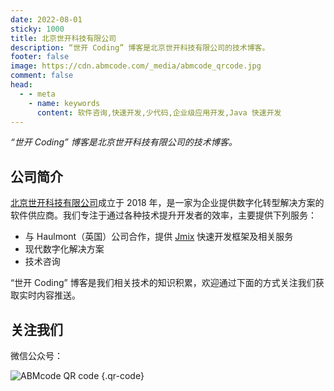 ```yaml
---
date: 2022-08-01
sticky: 1000
title: 北京世开科技有限公司
description: “世开 Coding” 博客是北京世开科技有限公司的技术博客。
footer: false
image: https://cdn.abmcode.com/_media/abmcode_qrcode.jpg
comment: false
head:
  - - meta
    - name: keywords
      content: 软件咨询,快速开发,少代码,企业级应用开发,Java 快速开发
---
```


_“世开 Coding” 博客是北京世开科技有限公司的技术博客。_
<!-- more -->

## 公司简介

<a style="color: var(--theme-color)" href="https://www.abmcode.com" target="_blank" >北京世开科技有限公司</a>成立于 2018 年，是一家为企业提供数字化转型解决方案的软件供应商。我们专注于通过各种技术提升开发者的效率，主要提供下列服务：

- 与 Haulmont（英国）公司合作，提供 [Jmix](https://www.jmix.cn) 快速开发框架及相关服务
- 现代数字化解决方案
- 技术咨询

<p style="color: var(--theme-color)">“世开 Coding” 博客是我们相关技术的知识积累，欢迎通过下面的方式关注我们获取实时内容推送。</p>

## 关注我们

微信公众号：

![ABMcode QR code](https://cdn.abmcode.com/_media/abmcode_qrcode.jpg) {.qr-code}
